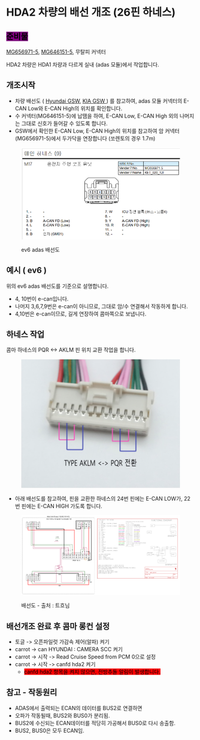 # HDA2 차량의 배선 개조 (26핀 하네스)

## <mark style="background-color:purple;">준비물</mark>

[MG656971-5](https://smartstore.naver.com/nobleseat/products/8283802097?nl-query=mg656971\&nl-ts-pid=i25wJsqVOswsstsKYmZssssstLC-217972\&NaPm=ct%3Dm4tjb1y0%7Cci%3Da48a8d1cbbc46bdb22c3275bb19a84efa7423f6b%7Ctr%3Dsls%7Csn%3D2916848%7Chk%3De1ac7d01612b8fcc25da022f16d70e342e377ff8), [MG646151-5](https://smartstore.naver.com/jautoment), 무탈피 커넥터

HDA2 차량은 HDA1 차량과 다르게 실내 (adas 모듈)에서 작업합니다.



## 개조시작

* 차량 배선도 ( [Hyundai GSW](https://gsw.hyundai.com/hmc/login.tiles), [KIA GSW ](https://gsw.kia.com/kmc/login.tiles)) 를 참고하여, adas 모듈 커넥터의 E-CAN Low와 E-CAN High의 위치를 확인합니다.
* 수 커넥터(MG646151-5)에 납땜을 하여, E-CAN Low, E-CAN High 외의 나머지는 그대로 신호가 들어갈 수 있도록 합니다.
* GSW에서 확인한 E-CAN Low, E-CAN High의 위치를 참고하여 암 커넥터(MG656971-5)에서 두가닥을 연장합니다 (쏘렌토의 경우 1.7m)

<figure><img src="../.gitbook/assets/image (28).png" alt=""><figcaption><p>ev6 adas 배선도</p></figcaption></figure>

## 예시 ( ev6 )

위의 ev6 adas 배선도를 기준으로 설명합니다.

* 4, 10번이 e-can입니다.
* 나머지 3,6,7,9번은 e-can이 아니므로, 그대로 암/수 연결해서 작동하게 합니다.
* 4,10번은  e-can이므로, 길게 연장하여 콤마쪽으로 보냅니다.

## 하네스 작업

콤마 하네스의 PQR <-> AKLM 핀 위치 교환 작업을 합니다.

<figure><img src="../.gitbook/assets/image (14).png" alt=""><figcaption></figcaption></figure>

* 아래 배선도를 참고하여, 핀을 교환한 하네스의 24번 핀에는 E-CAN LOW가, 22번 핀에는 E-CAN HIGH 가도록 합니다.

<figure><img src="../.gitbook/assets/openpilot.png" alt=""><figcaption><p>배선도 - 출처 : 트흐님 </p></figcaption></figure>



## 배선개조 완료 후 콤마 롱컨 설정

* 토글 -> 오픈파일럿 가감속 제어(알파) 켜기
* carrot -> can HYUNDAI : CAMERA SCC 켜기
* carrot -> 시작 -> Read Cruise Speed from PCM 0으로 설정
* carrot -> 시작 -> canfd hda2 켜기
  * <mark style="background-color:red;">canfd hda2 항목을 켜지 않으면, 전방추돌 알림이 발생합니다.</mark>



## 참고 - 작동원리

* ADAS에서 출력되는 ECAN의 데이터를 BUS2로 연결하면
* 오파가 작동될때, BUS2와 BUS0가 분리됨.
* BUS2에 수신되는 ECAN데이터를 적당히 가공해서 BUS0로 다시 송출함.
* BUS2, BUS0은 모두 ECAN임.
